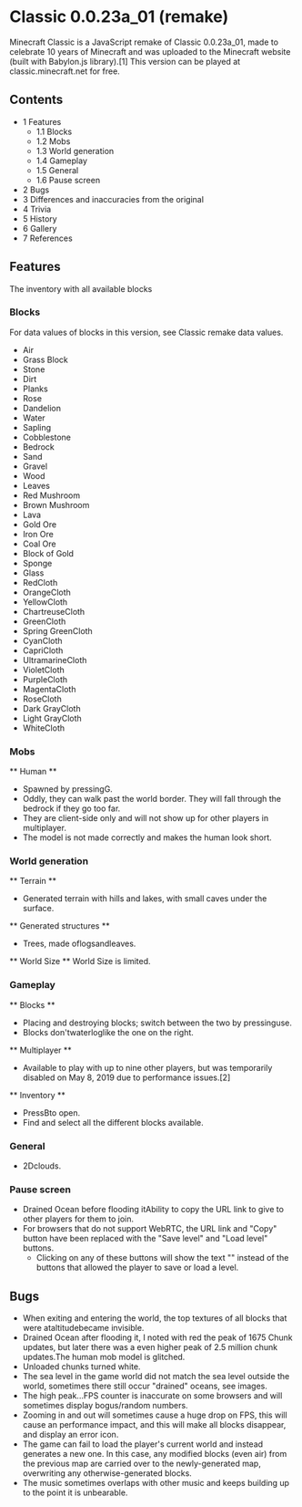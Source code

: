 # Classic 0.0.23a_01 (remake)
Minecraft Classic is a JavaScript remake of Classic 0.0.23a_01, made to celebrate 10 years of Minecraft and was uploaded to the Minecraft website (built with Babylon.js library).[1] This version can be played at classic.minecraft.net for free.

## Contents
- 1 Features
	- 1.1 Blocks
	- 1.2 Mobs
	- 1.3 World generation
	- 1.4 Gameplay
	- 1.5 General
	- 1.6 Pause screen
- 2 Bugs
- 3 Differences and inaccuracies from the original
- 4 Trivia
- 5 History
- 6 Gallery
- 7 References

## Features
The inventory with all available blocks
### Blocks
For data values of blocks in this version, see Classic remake data values.

- Air
- Grass Block
- Stone
- Dirt
- Planks
- Rose
- Dandelion
- Water
- Sapling
- Cobblestone
- Bedrock
- Sand
- Gravel
- Wood
- Leaves
- Red Mushroom
- Brown Mushroom
- Lava
- Gold Ore
- Iron Ore
- Coal Ore
- Block of Gold
- Sponge
- Glass
- RedCloth
- OrangeCloth
- YellowCloth
- ChartreuseCloth
- GreenCloth
- Spring GreenCloth
- CyanCloth
- CapriCloth
- UltramarineCloth
- VioletCloth
- PurpleCloth
- MagentaCloth
- RoseCloth
- Dark GrayCloth
- Light GrayCloth
- WhiteCloth

### Mobs
** Human **
- Spawned by pressingG.
- Oddly, they can walk past the world border. They will fall through the bedrock if they go too far.
- They are client-side only and will not show up for other players in multiplayer.
- The model is not made correctly and makes the human look short.

### World generation
** Terrain **
- Generated terrain with hills and lakes, with small caves under the surface.

** Generated structures **
- Trees, made oflogsandleaves.

** World Size **
World Size is limited.

### Gameplay
** Blocks **
- Placing and destroying blocks; switch between the two by pressinguse.
- Blocks don'twaterloglike the one on the right.

** Multiplayer **
- Available to play with up to nine other players, but was temporarily disabled on May 8, 2019 due to performance issues.[2]

** Inventory **
- PressBto open.
- Find and select all the different blocks available.

### General
- 2Dclouds.

### Pause screen
- Drained Ocean before flooding itAbility to copy the URL link to give to other players for them to join.
- For browsers that do not support WebRTC, the URL link and "Copy" button have been replaced with the "Save level" and "Load level" buttons.
	- Clicking on any of these buttons will show the text "<html>" instead of the buttons that allowed the player to save or load a level.

## Bugs
- When exiting and entering the world, the top textures of all blocks that were ataltitudebecame invisible.
- Drained Ocean after flooding it, I noted with red the peak of 1675 Chunk updates, but later there was a even higher peak of 2.5 million chunk updates.The human mob model is glitched.
- Unloaded chunks turned white.
- The sea level in the game world did not match the sea level outside the world, sometimes there still occur "drained" oceans, see images.
- The high peak...FPS counter is inaccurate on some browsers and will sometimes display bogus/random numbers.
- Zooming in and out will sometimes cause a huge drop on FPS, this will cause an performance impact, and this will make all blocks disappear, and display an error icon.
- The game can fail to load the player's current world and instead generates a new one. In this case, any modified blocks (even air) from the previous map are carried over to the newly-generated map, overwriting any otherwise-generated blocks.
- The music sometimes overlaps with other music and keeps building up to the point it is unbearable.

